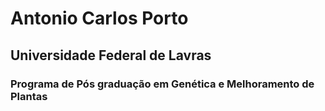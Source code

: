# Antonio Carlos Porto 

## Universidade Federal de Lavras
### Programa de Pós graduação em Genética e Melhoramento de Plantas

